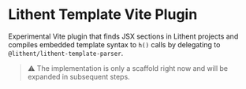 # Lithent Template Vite Plugin

Experimental Vite plugin that finds JSX sections in Lithent projects and compiles embedded template syntax to `h()` calls by delegating to `@lithent/lithent-template-parser`.

> ⚠️ The implementation is only a scaffold right now and will be expanded in subsequent steps.
